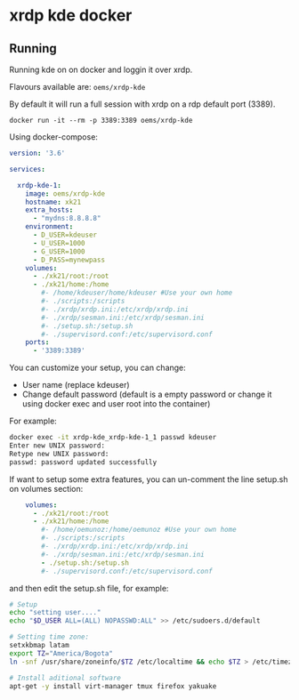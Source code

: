 # xrdp kde docker

## Running

Running kde on on docker and loggin it over xrdp.

Flavours available are: `oems/xrdp-kde`

By default it will run a full session with xrdp on a rdp default port (3389).

```
docker run -it --rm -p 3389:3389 oems/xrdp-kde
```

Using docker-compose:
```yml
version: '3.6'

services:

  xrdp-kde-1:
    image: oems/xrdp-kde
    hostname: xk21
    extra_hosts:
      - "mydns:8.8.8.8"
    environment:
      - D_USER=kdeuser
      - U_USER=1000
      - G_USER=1000
      - D_PASS=mynewpass
    volumes:
      - ./xk21/root:/root
      - ./xk21/home:/home
        #- /home/kdeuser/home/kdeuser #Use your own home
        #- ./scripts:/scripts
        #- ./xrdp/xrdp.ini:/etc/xrdp/xrdp.ini
        #- ./xrdp/sesman.ini:/etc/xrdp/sesman.ini
        #- ./setup.sh:/setup.sh
        #- ./supervisord.conf:/etc/supervisord.conf
    ports:
      - '3389:3389'
```

You can customize your setup, you can change: 
- User name (replace kdeuser)
- Change default password (default is a empty password or change it using docker exec and user root into the container)

For example:
```bash
docker exec -it xrdp-kde_xrdp-kde-1_1 passwd kdeuser
Enter new UNIX password: 
Retype new UNIX password: 
passwd: password updated successfully
```

If want to setup some extra features, you can un-comment the line setup.sh on volumes section:

```yaml
    volumes:
      - ./xk21/root:/root
      - ./xk21/home:/home
        #- /home/oemunoz:/home/oemunoz #Use your own home
        #- ./scripts:/scripts
        #- ./xrdp/xrdp.ini:/etc/xrdp/xrdp.ini
        #- ./xrdp/sesman.ini:/etc/xrdp/sesman.ini
        - ./setup.sh:/setup.sh
        #- ./supervisord.conf:/etc/supervisord.conf 
```
and then edit the setup.sh file, for example:

```bash
# Setup
echo "setting user...."
echo "$D_USER ALL=(ALL) NOPASSWD:ALL" >> /etc/sudoers.d/default

# Setting time zone:
setxkbmap latam
export TZ="America/Bogota"
ln -snf /usr/share/zoneinfo/$TZ /etc/localtime && echo $TZ > /etc/timezone

# Install aditional software
apt-get -y install virt-manager tmux firefox yakuake
```
